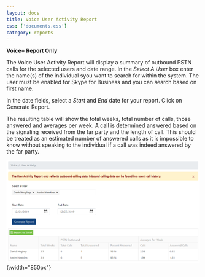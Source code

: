 ```yaml
---
layout: docs
title: Voice User Activity Report
css: ['documents.css']
category: reports
---
```


**Voice+ Report Only**

The Voice User Activity Report will display a summary of outbound PSTN calls for the selected users and date range.  In the *Select A User* box enter the name(s) of the individual syou want to search for within the system.  The user must be enabled for Skype for Business and you can search based on first name.

In the date fields, select a *Start* and *End* date for your report.  Click on Generate Report.

The resulting table will show the total weeks, total number of calls, those answered and averages per week.  A call is determined answered based on the signaling received from the far party and the length of call.  This should be treated as an estimated number of answered calls as it is impossible to know without speaking to the individual if a call was indeed answered by the far party.

![Cloud Portal](/assets/images/useractivity.1.png){:width="850px"}


